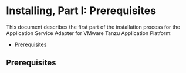 # Installing, Part I: Prerequisites

This document describes the first part of the installation process for the Application Service Adapter for VMware Tanzu Application Platform:

- [Prerequisites](#prerequisites)

## <a id='prerequisites'></a>Prerequisites
